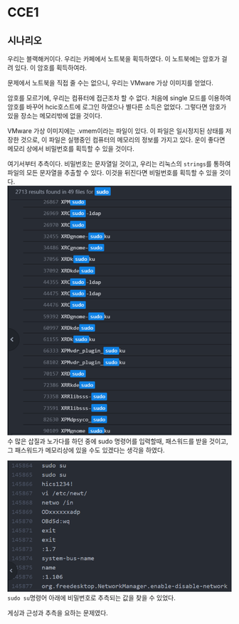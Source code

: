 # CCE1

## 시나리오
우리는 블랙해커이다. 우리는 카페에서 노트북을 획득하였다.
이 노트북에는 암호가 걸려 있다. 이 암호를 획득하여라.

문제에서 노트북을 직접 줄 수는 없으니, 우리는 VMware 가상 이미지를 얻었다.

암호를 모르기에, 우리는 컴퓨터에 접근조차 할 수 없다.
처음에 single 모드를 이용하여 암호를 바꾸어 hcic호스트에 로그인 하였으나 별다른 소득은 없었다.
그렇다면 암호가 있을 장소는 메모리밖에 없을 것이다.

VMware 가상 이미지에는 .vmem이라는 파일이 있다.
이 파일은 일시정지된 상태를 저장한 것으로, 이 파일은 실행중인 컴퓨터의 메모리의 정보를 가지고 있다.
운이 좋다면 메모리 상에서 비밀번호를 획득할 수 있을 것이다.

여기서부터 추측이다.
비밀번호는 문자열일 것이고, 우리는 리눅스의 `strings`를 통하여 파일의 모든 문자열을 추출할 수 있다.
이것을 뒤진다면 비밀번호를 획득할 수 있을 것이다.
![sudo](sudo.PNG)
수 많은 삽질과 노가다를 하던 중에 sudo 명령어를 입력할때, 패스워드를 받을 것이고, 그 패스워드가 메모리상에 있을 수도 있겠다는 생각을 하였다.

![sudo_password](sudo_password.PNG)
`sudo su`명령어 아래에 비밀번호로 추측되는 값을 찾을 수 있었다.

게싱과 근성과 추측을 요하는 문제였다. 

